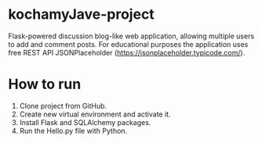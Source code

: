 # kochamyJave-project
Flask-powered discussion blog-like web application, allowing multiple users
to add and comment posts. For educational purposes the application uses free REST API JSONPlaceholder (https://jsonplaceholder.typicode.com/).

# How to run
1. Clone project from GitHub.
2. Create new virtual environment and activate it.
3. Install Flask and SQLAlchemy packages.
4. Run the Hello.py file with Python.